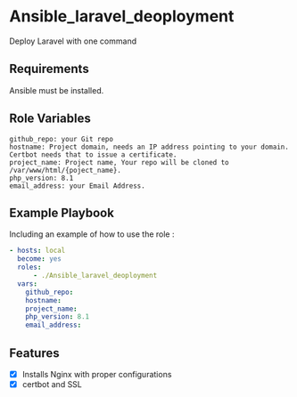 Ansible_laravel_deoployment
=========

Deploy Laravel with one command

Requirements
------------

Ansible must be installed.

Role Variables
--------------

    github_repo: your Git repo
    hostname: Project domain, needs an IP address pointing to your domain. Certbot needs that to issue a certificate.
    project_name: Project name, Your repo will be cloned to /var/www/html/{poject_name}.
    php_version: 8.1
    email_address: your Email Address.



Example Playbook
----------------

Including an example of how to use the role :

```yaml
- hosts: local
  become: yes
  roles:
      - ./Ansible_laravel_deoployment
  vars: 
    github_repo: 
    hostname: 
    project_name: 
    php_version: 8.1
    email_address:
```

Features
------------
- [x] Installs Nginx with proper configurations
- [x] certbot and SSL 
